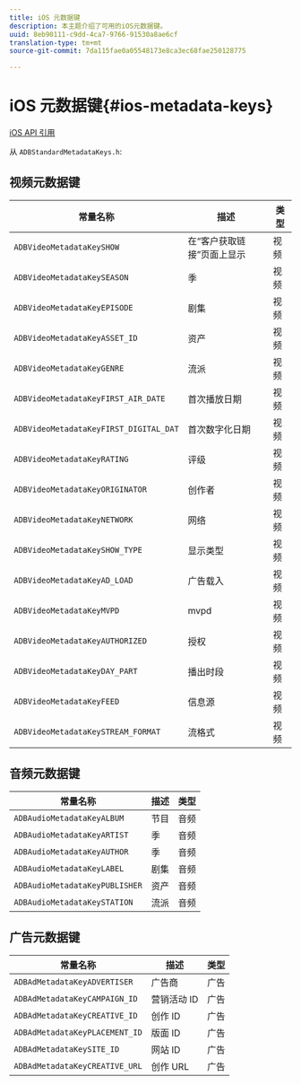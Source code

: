 ```yaml
---
title: iOS 元数据键
description: 本主题介绍了可用的iOS元数据键。
uuid: 8eb90111-c9dd-4ca7-9766-91530a8ae6cf
translation-type: tm+mt
source-git-commit: 7da115fae0a05548173e8ca3ec68fae250128775

---
```



# iOS 元数据键{#ios-metadata-keys}

[iOS API 引用](https://adobe-marketing-cloud.github.io/media-sdks/reference/ios/)

从 `ADBStandardMetadataKeys.h`:

## 视频元数据键

| 常量名称 | 描述 | 类型 |
|---|---|---|
| `ADBVideoMetadataKeySHOW` | 在“客户获取链接”页面上显示 | 视频 |
| `ADBVideoMetadataKeySEASON` | 季 | 视频 |
| `ADBVideoMetadataKeyEPISODE` | 剧集 | 视频 |
| `ADBVideoMetadataKeyASSET_ID` | 资产 | 视频 |
| `ADBVideoMetadataKeyGENRE` | 流派 | 视频 |
| `ADBVideoMetadataKeyFIRST_AIR_DATE` | 首次播放日期 | 视频 |
| `ADBVideoMetadataKeyFIRST_DIGITAL_DAT` | 首次数字化日期 | 视频 |
| `ADBVideoMetadataKeyRATING` | 评级 | 视频 |
| `ADBVideoMetadataKeyORIGINATOR` | 创作者 | 视频 |
| `ADBVideoMetadataKeyNETWORK` | 网络 | 视频 |
| `ADBVideoMetadataKeySHOW_TYPE` | 显示类型 | 视频 |
| `ADBVideoMetadataKeyAD_LOAD` | 广告载入 | 视频 |
| `ADBVideoMetadataKeyMVPD` | mvpd | 视频 |
| `ADBVideoMetadataKeyAUTHORIZED` | 授权 | 视频 |
| `ADBVideoMetadataKeyDAY_PART` | 播出时段 | 视频 |
| `ADBVideoMetadataKeyFEED` | 信息源 | 视频 |
| `ADBVideoMetadataKeySTREAM_FORMAT` | 流格式 | 视频 |

## 音频元数据键

| 常量名称 | 描述 | 类型 |
|---|---|---|
| `ADBAudioMetadataKeyALBUM` | 节目 | 音频 |
| `ADBAudioMetadataKeyARTIST` | 季 | 音频 |
| `ADBAudioMetadataKeyAUTHOR` | 季 | 音频 |
| `ADBAudioMetadataKeyLABEL` | 剧集 | 音频 |
| `ADBAudioMetadataKeyPUBLISHER` | 资产 | 音频 |
| `ADBAudioMetadataKeySTATION` | 流派 | 音频 |

## 广告元数据键

| 常量名称 | 描述 | 类型 |
|---|---|---|
| `ADBAdMetadataKeyADVERTISER` | 广告商 | 广告 |
| `ADBAdMetadataKeyCAMPAIGN_ID` | 营销活动 ID | 广告 |
| `ADBAdMetadataKeyCREATIVE_ID` | 创作 ID | 广告 |
| `ADBAdMetadataKeyPLACEMENT_ID` | 版面 ID | 广告 |
| `ADBAdMetadataKeySITE_ID` | 网站 ID | 广告 |
| `ADBAdMetadataKeyCREATIVE_URL` | 创作 URL | 广告 |

